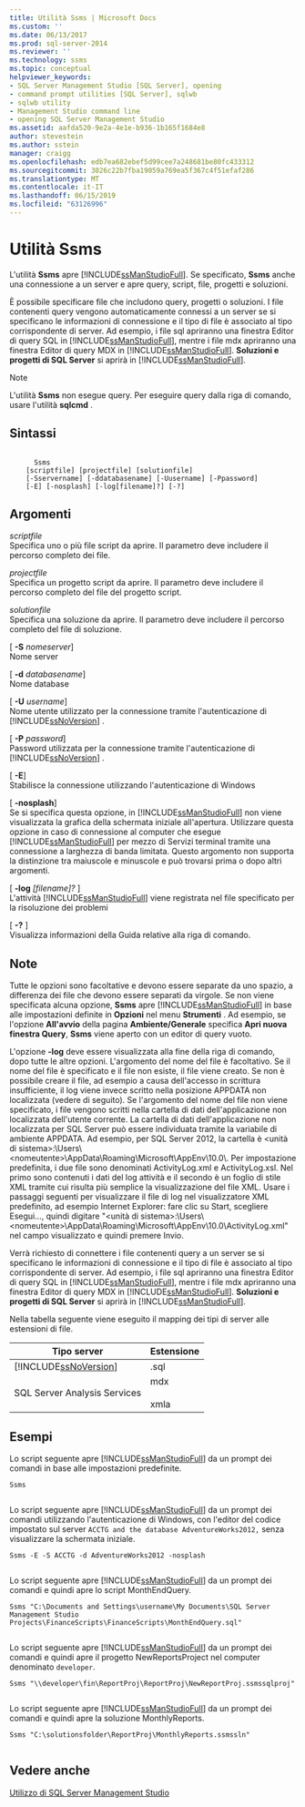 ```yaml
---
title: Utilità Ssms | Microsoft Docs
ms.custom: ''
ms.date: 06/13/2017
ms.prod: sql-server-2014
ms.reviewer: ''
ms.technology: ssms
ms.topic: conceptual
helpviewer_keywords:
- SQL Server Management Studio [SQL Server], opening
- command prompt utilities [SQL Server], sqlwb
- sqlwb utility
- Management Studio command line
- opening SQL Server Management Studio
ms.assetid: aafda520-9e2a-4e1e-b936-1b165f1684e8
author: stevestein
ms.author: sstein
manager: craigg
ms.openlocfilehash: edb7ea682ebef5d99cee7a248681be80fc433312
ms.sourcegitcommit: 3026c22b7fba19059a769ea5f367c4f51efaf286
ms.translationtype: MT
ms.contentlocale: it-IT
ms.lasthandoff: 06/15/2019
ms.locfileid: "63126996"
---
```

# <a name="ssms-utility"></a>Utilità Ssms
  L'utilità **Ssms** apre [!INCLUDE[ssManStudioFull](../includes/ssmanstudiofull-md.md)]. Se specificato, **Ssms** anche una connessione a un server e apre query, script, file, progetti e soluzioni.  
  
 È possibile specificare file che includono query, progetti o soluzioni. I file contenenti query vengono automaticamente connessi a un server se si specificano le informazioni di connessione e il tipo di file è associato al tipo corrispondente di server. Ad esempio, i file sql apriranno una finestra Editor di query SQL in [!INCLUDE[ssManStudioFull](../includes/ssmanstudiofull-md.md)], mentre i file mdx apriranno una finestra Editor di query MDX in [!INCLUDE[ssManStudioFull](../includes/ssmanstudiofull-md.md)]. **Soluzioni e progetti di SQL Server** si aprirà in [!INCLUDE[ssManStudioFull](../includes/ssmanstudiofull-md.md)].  
  
> [!NOTE]  
>  L'utilità **Ssms** non esegue query. Per eseguire query dalla riga di comando, usare l'utilità **sqlcmd** .  
  
## <a name="syntax"></a>Sintassi  
  
```  
  
      Ssms  
    [scriptfile] [projectfile] [solutionfile]  
    [-Sservername] [-ddatabasename] [-Uusername] [-Ppassword]   
    [-E] [-nosplash] [-log[filename]?] [-?]  
```  
  
## <a name="arguments"></a>Argomenti  
 *scriptfile*  
 Specifica uno o più file script da aprire. Il parametro deve includere il percorso completo dei file.  
  
 *projectfile*  
 Specifica un progetto script da aprire. Il parametro deve includere il percorso completo del file del progetto script.  
  
 *solutionfile*  
 Specifica una soluzione da aprire. Il parametro deve includere il percorso completo del file di soluzione.  
  
 [ **-S** _nomeserver_]  
 Nome server  
  
 [ **-d** _databasename_]  
 Nome database  
  
 [ **-U** _username_]  
 Nome utente utilizzato per la connessione tramite l'autenticazione di [!INCLUDE[ssNoVersion](../includes/ssnoversion-md.md)] .  
  
 [ **-P** _password_]  
 Password utilizzata per la connessione tramite l'autenticazione di [!INCLUDE[ssNoVersion](../includes/ssnoversion-md.md)] .  
  
 [ **-E**]  
 Stabilisce la connessione utilizzando l'autenticazione di Windows  
  
 [ **-nosplash**]  
 Se si specifica questa opzione, in [!INCLUDE[ssManStudioFull](../includes/ssmanstudiofull-md.md)] non viene visualizzata la grafica della schermata iniziale all'apertura. Utilizzare questa opzione in caso di connessione al computer che esegue [!INCLUDE[ssManStudioFull](../includes/ssmanstudiofull-md.md)] per mezzo di Servizi terminal tramite una connessione a larghezza di banda limitata. Questo argomento non supporta la distinzione tra maiuscole e minuscole e può trovarsi prima o dopo altri argomenti.  
  
 [ **-log** _[filename]?_ ]  
 L'attività [!INCLUDE[ssManStudioFull](../includes/ssmanstudiofull-md.md)] viene registrata nel file specificato per la risoluzione dei problemi  
  
 [ **-?** ]  
 Visualizza informazioni della Guida relative alla riga di comando.  
  
## <a name="remarks"></a>Note  
 Tutte le opzioni sono facoltative e devono essere separate da uno spazio, a differenza dei file che devono essere separati da virgole. Se non viene specificata alcuna opzione, **Ssms** apre [!INCLUDE[ssManStudioFull](../includes/ssmanstudiofull-md.md)] in base alle impostazioni definite in **Opzioni** nel menu **Strumenti** . Ad esempio, se l'opzione **All'avvio** della pagina **Ambiente/Generale** specifica **Apri nuova finestra Query**, **Ssms** viene aperto con un editor di query vuoto.  
  
 L'opzione **-log** deve essere visualizzata alla fine della riga di comando, dopo tutte le altre opzioni. L'argomento del nome del file è facoltativo. Se il nome del file è specificato e il file non esiste, il file viene creato. Se non è possibile creare il file, ad esempio a causa dell'accesso in scrittura insufficiente, il log viene invece scritto nella posizione APPDATA non localizzata (vedere di seguito). Se l'argomento del nome del file non viene specificato, i file vengono scritti nella cartella di dati dell'applicazione non localizzata dell'utente corrente. La cartella di dati dell'applicazione non localizzata per SQL Server può essere individuata tramite la variabile di ambiente APPDATA. Ad esempio, per SQL Server 2012, la cartella è \<unità di sistema>:\Users\\<nomeutente\>\AppData\Roaming\Microsoft\AppEnv\10.0\\. Per impostazione predefinita, i due file sono denominati ActivityLog.xml e ActivityLog.xsl. Nel primo sono contenuti i dati del log attività e il secondo è un foglio di stile XML tramite cui risulta più semplice la visualizzazione del file XML. Usare i passaggi seguenti per visualizzare il file di log nel visualizzatore XML predefinito, ad esempio Internet Explorer:  fare clic su Start, scegliere Esegui..., quindi digitare "\<unità di sistema>:\Users\\<nomeutente\>\AppData\Roaming\Microsoft\AppEnv\10.0\ActivityLog.xml" nel campo visualizzato e quindi premere Invio.  
  
 Verrà richiesto di connettere i file contenenti query a un server se si specificano le informazioni di connessione e il tipo di file è associato al tipo corrispondente di server. Ad esempio, i file sql apriranno una finestra Editor di query SQL in [!INCLUDE[ssManStudioFull](../includes/ssmanstudiofull-md.md)], mentre i file mdx apriranno una finestra Editor di query MDX in [!INCLUDE[ssManStudioFull](../includes/ssmanstudiofull-md.md)]. **Soluzioni e progetti di SQL Server** si aprirà in [!INCLUDE[ssManStudioFull](../includes/ssmanstudiofull-md.md)].  
  
 Nella tabella seguente viene eseguito il mapping dei tipi di server alle estensioni di file.  
  
|Tipo server|Estensione|  
|-----------------|---------------|  
|[!INCLUDE[ssNoVersion](../includes/ssnoversion-md.md)]|.sql|  
|SQL Server Analysis Services|mdx<br /><br /> xmla|  
  
## <a name="examples"></a>Esempi  
 Lo script seguente apre [!INCLUDE[ssManStudioFull](../includes/ssmanstudiofull-md.md)] da un prompt dei comandi in base alle impostazioni predefinite.  
  
```  
Ssms  
  
```  
  
 Lo script seguente apre [!INCLUDE[ssManStudioFull](../includes/ssmanstudiofull-md.md)] da un prompt dei comandi utilizzando l'autenticazione di Windows, con l'editor del codice impostato sul server `ACCTG and the database AdventureWorks2012,` senza visualizzare la schermata iniziale.  
  
```  
Ssms -E -S ACCTG -d AdventureWorks2012 -nosplash  
  
```  
  
 Lo script seguente apre [!INCLUDE[ssManStudioFull](../includes/ssmanstudiofull-md.md)] da un prompt dei comandi e quindi apre lo script MonthEndQuery.  
  
```  
Ssms "C:\Documents and Settings\username\My Documents\SQL Server Management Studio Projects\FinanceScripts\FinanceScripts\MonthEndQuery.sql"  
  
```  
  
 Lo script seguente apre [!INCLUDE[ssManStudioFull](../includes/ssmanstudiofull-md.md)] da un prompt dei comandi e quindi apre il progetto NewReportsProject nel computer denominato `developer`.  
  
```  
Ssms "\\developer\fin\ReportProj\ReportProj\NewReportProj.ssmssqlproj"  
  
```  
  
 Lo script seguente apre [!INCLUDE[ssManStudioFull](../includes/ssmanstudiofull-md.md)] da un prompt dei comandi e quindi apre la soluzione MonthlyReports.  
  
```  
Ssms "C:\solutionsfolder\ReportProj\MonthlyReports.ssmssln"  
  
```  
  
## <a name="see-also"></a>Vedere anche  
 [Utilizzo di SQL Server Management Studio](../database-engine/use-sql-server-management-studio.md)  
  
  
